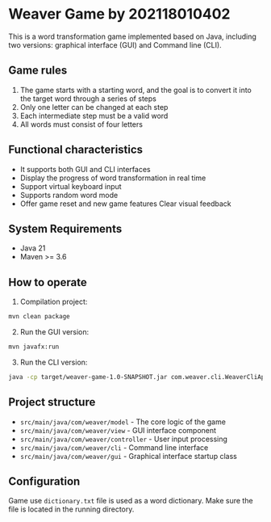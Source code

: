# Weaver Game by 202118010402
This is a word transformation game implemented based on Java, including two versions: graphical interface (GUI) and Command line (CLI).

## Game rules

1. The game starts with a starting word, and the goal is to convert it into the target word through a series of steps 
2. Only one letter can be changed at each step
3. Each intermediate step must be a valid word
4. All words must consist of four letters

## Functional characteristics

- It supports both GUI and CLI interfaces 
- Display the progress of word transformation in real time 
- Support virtual keyboard input
- Supports random word mode
- Offer game reset and new game features
  Clear visual feedback

## System Requirements

- Java 21
- Maven >= 3.6

## How to operate

1. Compilation project:

```bash
mvn clean package
```

2. Run the GUI version:

```bash
mvn javafx:run
```

3. Run the CLI version:

```bash
java -cp target/weaver-game-1.0-SNAPSHOT.jar com.weaver.cli.WeaverCliApplication
```

## Project structure

- `src/main/java/com/weaver/model` - The core logic of the game
- `src/main/java/com/weaver/view` - GUI interface component
- `src/main/java/com/weaver/controller` - User input processing
- `src/main/java/com/weaver/cli` - Command line interface
- `src/main/java/com/weaver/gui` - Graphical interface startup class

## Configuration

Game use `dictionary.txt` file is used as a word dictionary. Make sure the file is located in the running directory.
